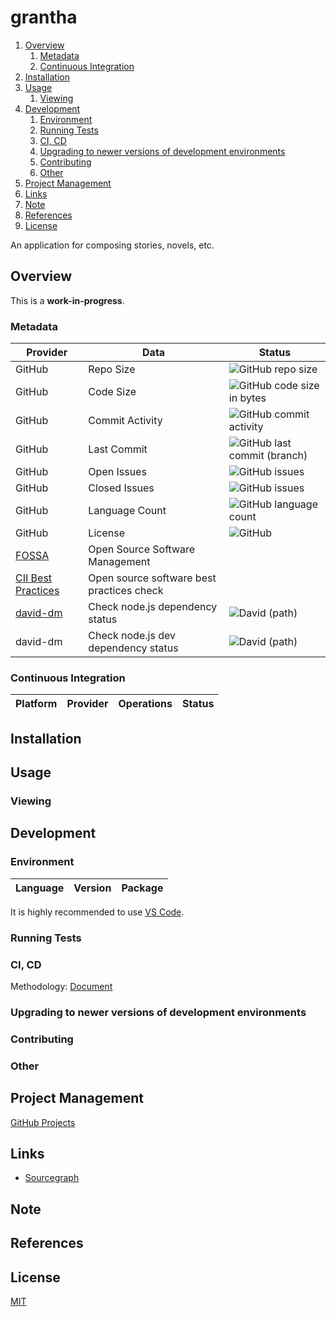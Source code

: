 # grantha

1. [Overview](#overview)
   1. [Metadata](#metadata)
   2. [Continuous Integration](#continuous-integration)
2. [Installation](#installation)
3. [Usage](#usage)
   1. [Viewing](#viewing)
4. [Development](#development)
   1. [Environment](#environment)
   2. [Running Tests](#running-tests)
   3. [CI, CD](#ci-cd)
   4. [Upgrading to newer versions of development environments](#upgrading-to-newer-versions-of-development-environments)
   5. [Contributing](#contributing)
   6. [Other](#other)
5. [Project Management](#project-management)
6. [Links](#links)
7. [Note](#note)
8. [References](#references)
9. [License](#license)

An application for composing stories, novels, etc.

## Overview

This is a **work-in-progress**.

### Metadata

| Provider                                                              | Data                                      | Status                                                                                                 |
| --------------------------------------------------------------------- | ----------------------------------------- | ------------------------------------------------------------------------------------------------------ |
| GitHub                                                                | Repo Size                                 | ![GitHub repo size](https://img.shields.io/github/repo-size/lipipravaaha/lipipravaaha.github.io)                     |
| GitHub                                                                | Code Size                                 | ![GitHub code size in bytes](https://img.shields.io/github/languages/code-size/lipipravaaha/lipipravaaha.github.io)  |
| GitHub                                                                | Commit Activity                           | ![GitHub commit activity](https://img.shields.io/github/commit-activity/m/lipipravaaha/lipipravaaha.github.io)       |
| GitHub                                                                | Last Commit                               | ![GitHub last commit (branch)](https://img.shields.io/github/last-commit/lipipravaaha/lipipravaaha.github.io/master) |
| GitHub                                                                | Open Issues                               | ![GitHub issues](https://img.shields.io/github/issues-raw/lipipravaaha/lipipravaaha.github.io)                       |
| GitHub                                                                | Closed Issues                             | ![GitHub issues](https://img.shields.io/github/issues-closed/lipipravaaha/lipipravaaha.github.io)                    |
| GitHub                                                                | Language Count                            | ![GitHub language count](https://img.shields.io/github/languages/count/lipipravaaha/lipipravaaha.github.io)          |
| GitHub                                                                | License                                   | ![GitHub](https://img.shields.io/github/license/lipipravaaha/lipipravaaha.github.io)                                 |
| [FOSSA](https://fossa.com/)                                           | Open Source Software Management           |                                                                                                        |
| [CII Best Practices](https://bestpractices.coreinfrastructure.org/en) | Open source software best practices check |                                                                                                        |
| [david-dm](https://david-dm.org/lipipravaaha/lipipravaaha.github.io?path=src)   | Check node.js dependency status           | ![David (path)](https://img.shields.io/david/lipipravaaha/lipipravaaha.github.io?path=src)                       |
| david-dm                                                              | Check node.js dev dependency status       | ![David (path)](https://img.shields.io/david/lipipravaaha/lipipravaaha.github.io?path=src&type=dev)              |

### Continuous Integration

| Platform | Provider | Operations | Status |
| -------- | -------- | ---------- | ------ |

## Installation

## Usage

### Viewing

## Development

### Environment

| Language | Version | Package |
| -------- | ------- | ------- |

It is highly recommended to use [VS Code](https://code.visualstudio.com/).

### Running Tests

### CI, CD

Methodology: [Document](/documentation/development/ci-cd.md)

### Upgrading to newer versions of development environments

### Contributing

### Other

## Project Management

[GitHub Projects](https://github.comlipipravaaha/lipipravaaha.github.io/projects)

## Links

- [Sourcegraph](https://sourcegraph.com/github.comlipipravaaha/lipipravaaha.github.io/)

## Note

## References

## License

[MIT](https://github.comlipipravaaha/lipipravaaha.github.io/blob/master/LICENSE)
